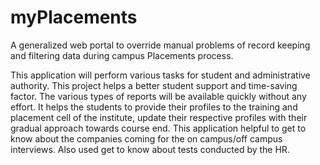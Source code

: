 # myPlacements
A generalized web portal to override manual problems of record keeping and filtering data during campus Placements process.

This application will perform various tasks for student and administrative authority. This project helps a better student support and time-saving factor.
The various types of reports will be available quickly without any effort.
It helps the students to provide their profiles to the training and placement cell of the institute, update their respective profiles with their gradual approach towards 
course end.
This application helpful to get to know about the companies coming for the on campus/off campus interviews. Also used get to know about tests conducted by the HR. 
